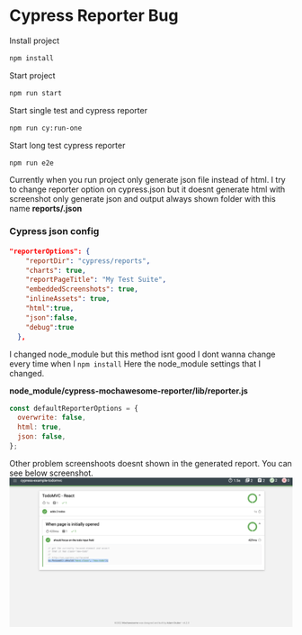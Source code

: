 # Cypress Reporter Bug

Install project 

```bash
npm install
```

Start project
```bash
npm run start
```

Start single test and cypress reporter
```bash
npm run cy:run-one
```

Start long test cypress reporter
```
npm run e2e
```

Currently when you run project only generate json file instead of html. I try to change reporter option on cypress.json but it doesnt generate html with screenshot only generate json and output always shown folder with this name **reports/.json**

### Cypress json config 
```json
"reporterOptions": {
    "reportDir": "cypress/reports",
    "charts": true,
    "reportPageTitle": "My Test Suite",
    "embeddedScreenshots": true,
    "inlineAssets": true,
    "html":true,
    "json":false,
    "debug":true
  },
```

I changed node_module but this method isnt good I dont wanna change every time when I ```npm install``` Here the node_module settings that I changed.

**node_module/cypress-mochawesome-reporter/lib/reporter.js**

```js
const defaultReporterOptions = {
  overwrite: false,
  html: true,
  json: false,
};

```

Other problem screenshoots doesnt shown in the generated report. You can see below screenshot.
![Screenshot bug cypress reporter](img/reporter_ss_bug.png)

